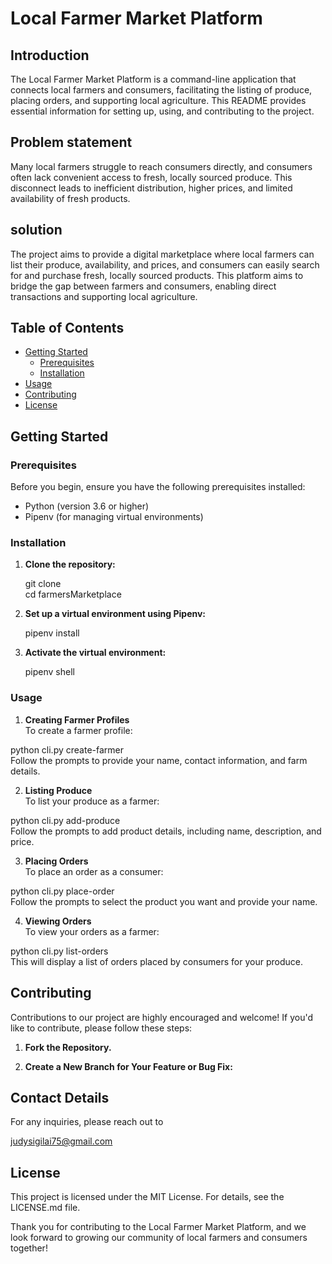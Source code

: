 # Local Farmer Market Platform

## Introduction

The Local Farmer Market Platform is a command-line application that connects local farmers and consumers, facilitating the listing of produce, placing orders, and supporting local agriculture. This README provides essential information for setting up, using, and contributing to the project.

## Problem statement
Many local farmers struggle to reach consumers directly, and consumers often lack convenient access to fresh, locally sourced produce. This disconnect leads to inefficient distribution, higher prices, and limited availability of fresh products.

## solution
The project aims to provide  a digital marketplace where local farmers can list their produce, availability, and prices, and consumers can easily search for and purchase fresh, locally sourced products. This platform aims to bridge the gap between farmers and consumers, enabling direct transactions and supporting local agriculture.

## Table of Contents

- [Getting Started](#getting-started)
  - [Prerequisites](#prerequisites)
  - [Installation](#installation)
- [Usage](#usage)
- [Contributing](#contributing)
- [License](#license)

## Getting Started

### Prerequisites

Before you begin, ensure you have the following prerequisites installed:

- Python (version 3.6 or higher)
- Pipenv (for managing virtual environments)

### Installation

1. **Clone the repository:**

   git clone <repository-url> <br/>
   cd farmersMarketplace

2. **Set up a virtual environment using Pipenv:**

   pipenv install

3. **Activate the virtual environment:**

   pipenv shell

### Usage
1. **Creating Farmer Profiles** </br>
To create a farmer profile:

python cli.py create-farmer</br>
Follow the prompts to provide your name, contact information, and farm details.

2. **Listing Produce** </br>
To list your produce as a farmer:

python cli.py add-produce </br>
Follow the prompts to add product details, including name, description, and price.

3. **Placing Orders** </br>
To place an order as a consumer:

python cli.py place-order </br>
Follow the prompts to select the product you want and provide your name.

4. **Viewing Orders** </br>
To view your orders as a farmer: </br>

python cli.py list-orders</br> 
This will display a list of orders placed by consumers for your produce.

## Contributing
Contributions to our project are highly encouraged and welcome! If you'd like to contribute, please follow these steps:

1. **Fork the Repository.**

2. **Create a New Branch for Your Feature or Bug Fix:**

## Contact Details
For any inquiries, please reach out to

judysigilai75@gmail.com


## License
This project is licensed under the MIT License. For details, see the LICENSE.md file.

Thank you for contributing to the Local Farmer Market Platform, and we look forward to growing our community of local farmers and consumers together!